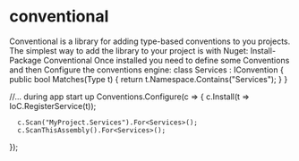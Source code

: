 conventional
============

Conventional is a library for adding type-based conventions to you projects. The simplest way to add the library to your project is with Nuget:
    Install-Package Conventional
Once installed you need to define some Conventions and then Configure the conventions engine:
  class Services : IConvention {
      public bool Matches(Type t) {
          return t.Namespace.Contains("Services");
      }
  }

  //... during app start up
  Conventions.Configure(c => {
      c.Install<Services>(t => IoC.RegisterService(t));

      c.Scan("MyProject.Services").For<Services>();
      c.ScanThisAssembly().For<Services>();
  });